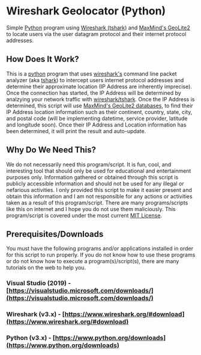# Wireshark Geolocator (Python)
Simple [Python](https://www.python.org/) program using [Wireshark (tshark)](https://www.wireshark.org/) and [MaxMind's GeoLite2](https://dev.maxmind.com/geoip/geoip2/geolite2/) to locate users via the user datagram protocol and their internet protocol addresses.

## How Does It Work?
This is a [python](https://www.python.org/) program that uses [wireshark's](https://www.wireshark.org/) command line packet analyzer (aka [tshark](https://www.wireshark.org/docs/man-pages/tshark.html)) to intercept users internet protocol addresses and determine their approximate location (IP Address are inherently imprecise). Once the connection has started, the IP Address will be determined by analzying your network traffic with [wireshark/tshark](https://www.wireshark.org/). Once the IP Address is determined, this script will use [MaxMind's GeoLite2 databases](https://dev.maxmind.com/geoip/geoip2/geolite2/), to find their IP Address location information such as their continent, country, state, city, and postal code (will be implementing datetime, service provider, latitude and longitude soon). Once their IP Address and Location information has been determined, it will print the result and auto-update.

## Why Do We Need This?
We do not necessarily need this program/script. It is fun, cool, and interesting tool that should only be used for educational and entertainment purposes only. Information gathered or obtained through this script is publicly accessible information and should not be used for any illegal or nefarious activities. I only provided this script to make it easier present and obtain this information and I am not responsible for any actions or activities taken as a result of this program/script. There are many programs/scripts like this on internet and I hope you do not use them maliciously. This program/script is covered under the most current [MIT License](https://github.com/zackbradys/wireshark-geolocator/blob/main/LICENSE).

## Prerequisites/Downloads
You must have the following programs and/or applications installed in order for this script to run properly. If you do not know how to use these programs or do not know how to execute a program(s)/script(s), there are many tutorials on the web to help you.

### Visual Studio (2019) - [https://visualstudio.microsoft.com/downloads/](https://visualstudio.microsoft.com/downloads/)
### Wireshark (v3.x) - [https://www.wireshark.org/#download](https://www.wireshark.org/#download)
### Python (v3.x) - [https://www.python.org/downloads](https://www.python.org/downloads)
